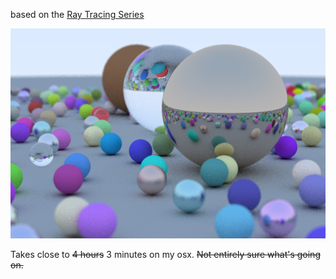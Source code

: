 based on the [Ray Tracing Series](http://in1weekend.blogspot.com/2016/01/ray-tracing-in-one-weekend.html)

![example](example.png?raw=true)

Takes close to ~~4 hours~~ 3 minutes on my osx. ~~Not entirely sure what's going on.~~
